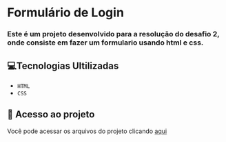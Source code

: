 # Formulário de Login

### Este é um projeto desenvolvido para a resolução do desafio 2, onde consiste em fazer um formulario usando html e css.

## 💻Tecnologias Ultilizadas
- ``HTML``
- ``CSS``
## 📁 Acesso ao projeto
Você pode acessar os arquivos do projeto clicando [aqui](https://github.com/samleurn/login-form)
